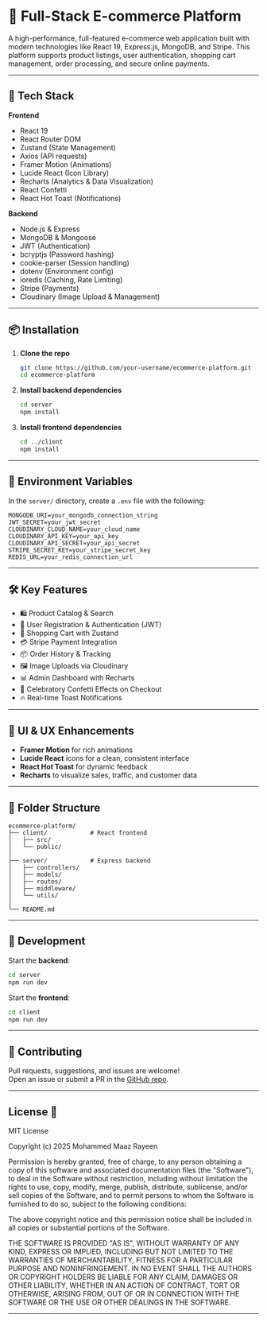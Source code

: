 # 🛒 Full-Stack E-commerce Platform

A high-performance, full-featured e-commerce web application built with modern technologies like React 19, Express.js, MongoDB, and Stripe. This platform supports product listings, user authentication, shopping cart management, order processing, and secure online payments.

---

## 🚀 Tech Stack

**Frontend**  
- React 19  
- React Router DOM  
- Zustand (State Management)  
- Axios (API requests)  
- Framer Motion (Animations)  
- Lucide React (Icon Library)  
- Recharts (Analytics & Data Visualization)  
- React Confetti  
- React Hot Toast (Notifications)  

**Backend**  
- Node.js & Express  
- MongoDB & Mongoose  
- JWT (Authentication)  
- bcryptjs (Password hashing)  
- cookie-parser (Session handling)  
- dotenv (Environment config)  
- ioredis (Caching, Rate Limiting)  
- Stripe (Payments)  
- Cloudinary (Image Upload & Management)

---

## 📦 Installation

1. **Clone the repo**
   ```bash
   git clone https://github.com/your-username/ecommerce-platform.git
   cd ecommerce-platform
   ```

2. **Install backend dependencies**
   ```bash
   cd server
   npm install
   ```

3. **Install frontend dependencies**
   ```bash
   cd ../client
   npm install
   ```

---

## 🔐 Environment Variables

In the `server/` directory, create a `.env` file with the following:

```env
MONGODB_URI=your_mongodb_connection_string
JWT_SECRET=your_jwt_secret
CLOUDINARY_CLOUD_NAME=your_cloud_name
CLOUDINARY_API_KEY=your_api_key
CLOUDINARY_API_SECRET=your_api_secret
STRIPE_SECRET_KEY=your_stripe_secret_key
REDIS_URL=your_redis_connection_url
```

---

## 🛠️ Key Features

- 🛍️ Product Catalog & Search
- 👥 User Registration & Authentication (JWT)
- 🛒 Shopping Cart with Zustand
- 💳 Stripe Payment Integration
- 📦 Order History & Tracking
- 🖼️ Image Uploads via Cloudinary
- 📊 Admin Dashboard with Recharts
- 🎉 Celebratory Confetti Effects on Checkout
- 🔥 Real-time Toast Notifications

---

## 🧩 UI & UX Enhancements

- **Framer Motion** for rich animations  
- **Lucide React** icons for a clean, consistent interface  
- **React Hot Toast** for dynamic feedback  
- **Recharts** to visualize sales, traffic, and customer data

---

## 📂 Folder Structure

```
ecommerce-platform/
├── client/            # React frontend
│   ├── src/
│   └── public/
│
├── server/            # Express backend
│   ├── controllers/
│   ├── models/
│   ├── routes/
│   ├── middleware/
│   └── utils/
│
└── README.md
```

---

## 🧪 Development

Start the **backend**:
```bash
cd server
npm run dev
```

Start the **frontend**:
```bash
cd client
npm run dev
```

---

## 🤝 Contributing

Pull requests, suggestions, and issues are welcome!  
Open an issue or submit a PR in the [GitHub repo](https://github.com/your-username/ecommerce-platform/issues).

---


## License 📜

MIT License

Copyright (c) 2025 Mohammed Maaz Rayeen

Permission is hereby granted, free of charge, to any person obtaining a copy
of this software and associated documentation files (the "Software"), to deal
in the Software without restriction, including without limitation the rights
to use, copy, modify, merge, publish, distribute, sublicense, and/or sell
copies of the Software, and to permit persons to whom the Software is
furnished to do so, subject to the following conditions:

The above copyright notice and this permission notice shall be included in all
copies or substantial portions of the Software.

THE SOFTWARE IS PROVIDED "AS IS", WITHOUT WARRANTY OF ANY KIND, EXPRESS OR
IMPLIED, INCLUDING BUT NOT LIMITED TO THE WARRANTIES OF MERCHANTABILITY,
FITNESS FOR A PARTICULAR PURPOSE AND NONINFRINGEMENT. IN NO EVENT SHALL THE
AUTHORS OR COPYRIGHT HOLDERS BE LIABLE FOR ANY CLAIM, DAMAGES OR OTHER
LIABILITY, WHETHER IN AN ACTION OF CONTRACT, TORT OR OTHERWISE, ARISING FROM,
OUT OF OR IN CONNECTION WITH THE SOFTWARE OR THE USE OR OTHER DEALINGS IN THE
SOFTWARE.


---
